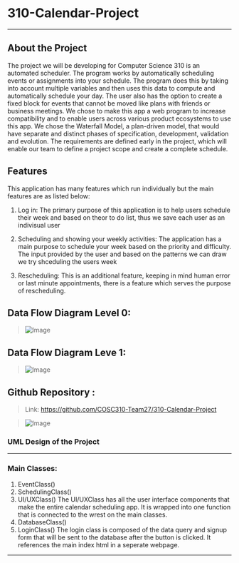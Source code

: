# 310-Calendar-Project

-------------------------------

## About the Project

The project we will be developing for Computer Science 310 is an automated scheduler. The program works by automatically scheduling events or assignments into your schedule. The program does this by taking into account multiple variables and then uses this data to compute and automatically schedule your day. The user also has the option to create a fixed block for events that cannot be moved like plans with friends or business meetings. We chose to make this app a web program to increase compatibility and to enable users across various product ecosystems to use this app. We chose the Waterfall Model, a plan-driven model, that would have separate and distinct phases of specification, development, validation and evolution. The requirements are defined early in the project, which will enable our team to define a project scope and create a complete schedule.

## Features

This application has many features which run individually but the main features are as listed below:

1. Log in: The primary purpose of this application is to help users schedule their week and based on theor to do list, thus we save each user as an indivisual user

2. Scheduling and showing  your weekly activities: The application has a main purpose to schedule your week based on the priority and difficulty. The input provided by the user and based on the patterns we can draw we try shceduling the users week

3. Rescheduling: This is an additional feature, keeping in mind human error or last minute appointments, there is a feature which serves the purpose of rescheduling. 

## Data Flow Diagram Level 0:

> ![Image](/images/DFDL0.png)

##  Data Flow Diagram Leve 1:

> ![Image](/images/DFDL1.png)

## Github Repository :

> Link: https://github.com/COSC310-Team27/310-Calendar-Project

> ![Image](/images/github.png)

### UML Design of the Project 

---------------------------------------------------------------
### Main Classes:
1. EventClass()
2. SchedulingClass()
3. UI/UXClass()
The UI/UXClass has all the user interface components that make the entire calendar scheduling app. It is wrapped into one function that is connected to the wrest on the main classes.
5. DatabaseClass()
6. LoginClass()
The login class is composed of the data query and signup form that will be sent to the database after the button is clicked. It references the main index html in a seperate webpage. 
--------------------------------------------------------
